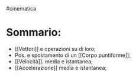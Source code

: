 #cinematica


# Sommario:

- [[Vettori]] e operazioni su di loro;
- Pos. e spostamento di un [[Corpo puntiforme]];
- [[Velocità]]. media e istantanea;
- [[Accelerazione]] media e istantanea;
